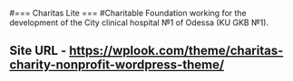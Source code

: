 #=== Charitas Lite ===
#Charitable Foundation working for the development of the City clinical hospital №1 of Odessa (KU GKB №1).
## Site URL - https://wplook.com/theme/charitas-charity-nonprofit-wordpress-theme/

